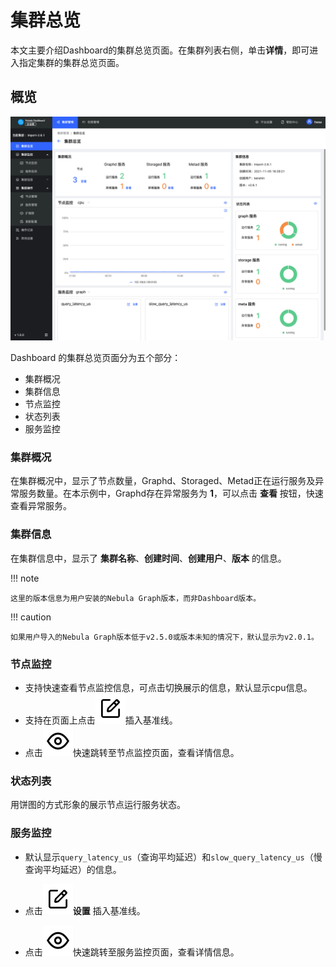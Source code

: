 # 集群总览

本文主要介绍Dashboard的集群总览页面。在集群列表右侧，单击**详情**，即可进入指定集群的集群总览页面。

## 概览

![overview](../figs/ds-001.png)

Dashboard 的集群总览页面分为五个部分：

- 集群概况
- 集群信息
- 节点监控
- 状态列表
- 服务监控

### 集群概况

在集群概况中，显示了节点数量，Graphd、Storaged、Metad正在运行服务及异常服务数量。在本示例中，Graphd存在异常服务为 **1**，可以点击 **查看** 按钮，快速查看异常服务。

### 集群信息

在集群信息中，显示了 **集群名称**、**创建时间**、**创建用户**、**版本** 的信息。

!!! note

    这里的版本信息为用户安装的Nebula Graph版本，而非Dashboard版本。

!!! caution

    如果用户导入的Nebula Graph版本低于v2.5.0或版本未知的情况下，默认显示为v2.0.1。

### 节点监控

- 支持快速查看节点监控信息，可点击切换展示的信息，默认显示cpu信息。
- 支持在页面上点击![setup](../figs/Setup.png)插入基准线。
- 点击![watch](../figs/watch.png)快速跳转至节点监控页面，查看详情信息。

### 状态列表

用饼图的方式形象的展示节点运行服务状态。

### 服务监控

- 默认显示`query_latency_us`（查询平均延迟）和`slow_query_latency_us`（慢查询平均延迟）的信息。

- 点击![setup](../figs/Setup.png)**设置** 插入基准线。

- 点击![watch](../figs/watch.png)快速跳转至服务监控页面，查看详情信息。
